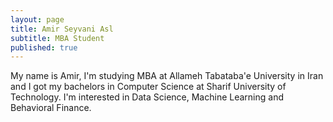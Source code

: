 ```yaml
---
layout: page
title: Amir Seyvani Asl
subtitle: MBA Student
published: true
---
```


My name is Amir, I'm studying MBA at Allameh Tabataba'e University in Iran and I got my bachelors in Computer Science at Sharif University of Technology. I'm interested in Data Science, Machine Learning and Behavioral Finance.
